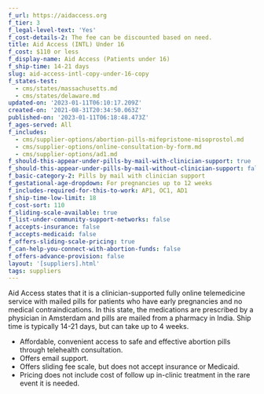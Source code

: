 ```yaml
---
f_url: https://aidaccess.org
f_tier: 3
f_legal-level-text: 'Yes'
f_cost-details-2: The fee can be discounted based on need.
title: Aid Access (INTL) Under 16
f_cost: $110 or less
f_display-name: Aid Access (Patients under 16)
f_ship-time: 14-21 days
slug: aid-access-intl-copy-under-16-copy
f_states-test:
  - cms/states/massachusetts.md
  - cms/states/delaware.md
updated-on: '2023-01-11T06:10:17.209Z'
created-on: '2021-08-31T20:34:50.063Z'
published-on: '2023-01-11T06:18:48.473Z'
f_ages-served: All
f_includes:
  - cms/supplier-options/abortion-pills-mifepristone-misoprostol.md
  - cms/supplier-options/online-consultation-by-form.md
  - cms/supplier-options/ad1.md
f_should-this-appear-under-pills-by-mail-with-clinician-support: true
f_should-this-appear-under-pills-by-mail-without-clinician-support: false
f_basic-category-2: Pills by mail with clinician support
f_gestational-age-dropdown: For pregnancies up to 12 weeks
f_includes-required-for-this-to-work: AP1, OC1, AD1
f_ship-time-low-limit: 18
f_cost-sort: 110
f_sliding-scale-available: true
f_list-under-community-support-networks: false
f_accepts-insurance: false
f_accepts-medicaid: false
f_offers-sliding-scale-pricing: true
f_can-help-you-connect-with-abortion-funds: false
f_offers-advance-provision: false
layout: '[suppliers].html'
tags: suppliers
---
```


Aid Access states that it is a clinician-supported fully online telemedicine service with mailed pills for patients who have early pregnancies and no medical contraindications. In this state, the medications are prescribed by a physician in Amsterdam and pills are mailed from a pharmacy in India. Ship time is typically 14-21 days, but can take up to 4 weeks.

*   Affordable, convenient access to safe and effective abortion pills through telehealth consultation.
*   Offers email support.
*   Offers sliding fee scale, but does not accept insurance or Medicaid.
*   Pricing does not include cost of follow up in-clinic treatment in the rare event it is needed.
